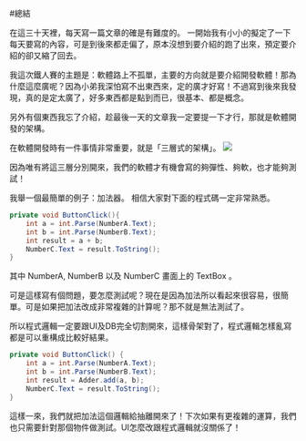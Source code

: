 #總結

在這三十天裡，每天寫一篇文章的確是有難度的。
一開始我有小小的擬定了一下每天要寫的內容，可是到後來都走偏了，原本沒想到要介紹的跑了出來，預定要介紹的卻又縮了回去。
  
我這次鐵人賽的主題是：軟體路上不孤單，主要的方向就是要介紹開發軟體！那為什麼這麼廣呢？因為小弟我深怕寫不出東西來，定的廣才好寫！不過寫到後來我發現，真的是定太廣了，好多東西都是點到而已，很基本、都是概念。
  
另外有個東西我忘了介紹，趁最後一天的文章我一定要提一下才行，那就是軟體開發的架構。
  
在軟體開發時有一件事情非常重要，就是「三層式的架構」。
![][3tier]
  
因為唯有將這三層分別開來，我們的軟體才有機會寫的夠彈性、夠軟，也才能夠測試！
  
我舉一個最簡單的例子：加法器。
相信大家對下面的程式碼一定非常熟悉。
  
```c#
private void ButtonClick(){  
    int a = int.Parse(NumberA.Text);  
    int b = int.Parse(NumberB.Text);  
    int result = a + b;  
    NumberC.Text = result.ToString();  
}  
```
  
其中 NumberA, NumberB 以及 NumberC 畫面上的 TextBox 。
  
可是這樣寫有個問題，要怎麼測試呢？現在是因為加法所以看起來很容易，很簡單。可是如果把加法改成非常複雜的計算呢？那不就是無法測試了。
  
所以程式邏輯一定要跟UI及DB完全切割開來，這樣骨架對了，程式邏輯怎樣亂寫都是可以重構成比較好結果。
  
```c#
private void ButtonClick() {  
    int a = int.Parse(NumberA.Text);  
    int b = int.Parse(NumberB.Text);  
    int result = Adder.add(a, b);  
    NumberC.Text = result.ToString();  
}  
```
  
這樣一來，我們就把加法這個邏輯給抽離開來了！下次如果有更複雜的運算，我們也只需要針對那個物件做測試。UI怎麼改跟程式邏輯就沒關係了！


[3tier]: <https://www.dropbox.com/s/fnb9iby49rc01sh/Day30-3tier.png?dl=1>